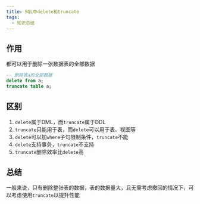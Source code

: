 ```yaml
---
title: SQL中delete和truncate
tags: 
  - 知识总结
---
```


## 作用

都可以用于删除一张数据表的全部数据

<!--more-->

```sql
-- 删除表a的全部数据
delete from a;
truncate table a;
```

## 区别

1. `delete`属于DML，而`truncate`属于DDL
2. `truncate`只能用于表，而`delete`可以用于表、视图等
3. `delete`可以加`where`子句限制条件，`truncate`不能
4. `delete`支持事务，`truncate`不支持
5. `truncate`删除效率比`delete`高

## 总结

一般来说，只有删除整张表的数据，表的数据量大，且无需考虑撤回的情况下，可以考虑使用`truncate`以提升性能